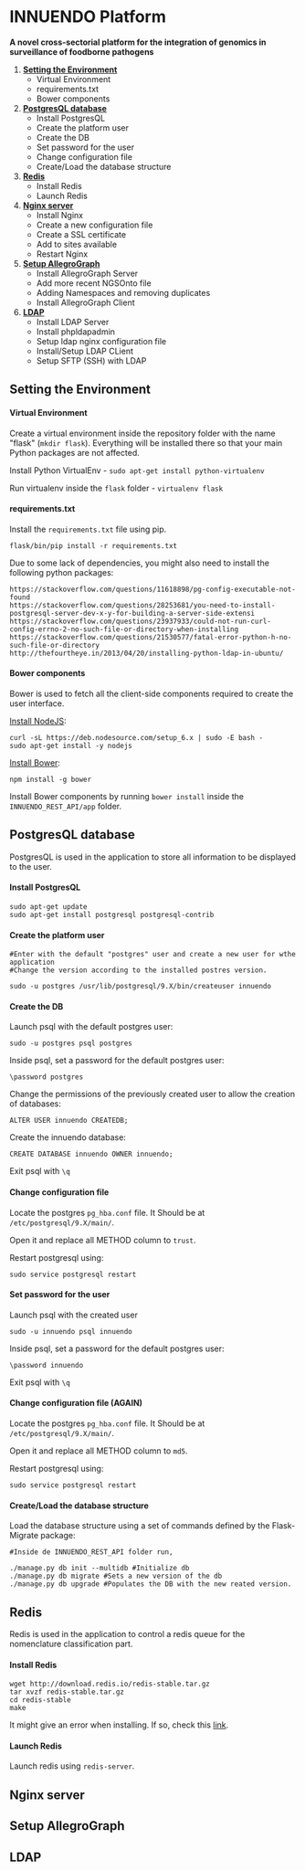 # INNUENDO Platform 

**A novel cross-sectorial platform for the integration of genomics in surveillance of foodborne pathogens**

1. [**Setting the Environment**](#setting-the-environment)
    * Virtual Environment
    * requirements.txt
    * Bower components
2. [**PostgresQL database**](#postgresql-database)
    * Install PostgresQL
    * Create the platform user
    * Create the DB
    * Set password for the user
    * Change configuration file
    * Create/Load the database structure
3. [**Redis**](#redis)
    * Install Redis
    * Launch Redis
4. [**Nginx server**](#nginx-server)
    * Install Nginx
    * Create a new configuration file
    * Create a SSL certificate
    * Add to sites available
    * Restart Nginx 
5. [**Setup AllegroGraph**](#setup-allegrograph)
    * Install AllegroGraph Server
    * Add more recent NGSOnto file
    * Adding Namespaces and removing duplicates
    * Install AllegroGraph Client
6. [**LDAP**](#ldap)
    * Install LDAP Server
    * Install phpldapadmin
    * Setup ldap nginx configuration file
    * Install/Setup LDAP CLient
    * Setup SFTP (SSH) with LDAP


## Setting the Environment

#### Virtual Environment

Create a virtual environment inside the repository folder with the name "flask" (`mkdir flask`). Everything will be installed there so that your main Python packages are not affected.

Install Python VirtualEnv - `sudo apt-get install python-virtualenv`

Run virtualenv inside the `flask` folder - `virtualenv flask`

#### requirements.txt

Install the `requirements.txt` file using pip.

`flask/bin/pip install -r requirements.txt`

Due to some lack of dependencies, you might also need to install the following python packages:

```
https://stackoverflow.com/questions/11618898/pg-config-executable-not-found
https://stackoverflow.com/questions/28253681/you-need-to-install-postgresql-server-dev-x-y-for-building-a-server-side-extensi
https://stackoverflow.com/questions/23937933/could-not-run-curl-config-errno-2-no-such-file-or-directory-when-installing
https://stackoverflow.com/questions/21530577/fatal-error-python-h-no-such-file-or-directory
http://thefourtheye.in/2013/04/20/installing-python-ldap-in-ubuntu/
```

#### Bower components

Bower is used to fetch all the client-side components required to create the user interface.

[Install NodeJS](https://nodejs.org/en/download/package-manager/):

```
curl -sL https://deb.nodesource.com/setup_6.x | sudo -E bash -
sudo apt-get install -y nodejs
```

[Install Bower](https://bower.io/#install-bower):

```
npm install -g bower
```

Install Bower components by running `bower install` inside the `INNUENDO_REST_API/app` folder.

## PostgresQL database

PostgresQL is used in the application to store all information to be displayed to the user.

#### Install PostgresQL

```
sudo apt-get update
sudo apt-get install postgresql postgresql-contrib
```
#### Create the platform user

```
#Enter with the default "postgres" user and create a new user for wthe application
#Change the version according to the installed postres version.
 
sudo -u postgres /usr/lib/postgresql/9.X/bin/createuser innuendo
```
#### Create the DB

Launch psql with the default postgres user:

`sudo -u postgres psql postgres`

Inside psql, set a password for the default postgres user:

`\password postgres`

Change the permissions of the previously created user to allow the creation of databases:

`ALTER USER innuendo CREATEDB;`

Create the innuendo database:

`CREATE DATABASE innuendo OWNER innuendo;`

Exit psql with `\q`

#### Change configuration file

Locate the postgres `pg_hba.conf` file. It Should be at `/etc/postgresql/9.X/main/`.

Open it and replace all METHOD column to `trust`.

Restart postgresql using:

`sudo service postgresql restart`


#### Set password for the user
Launch psql with the created user

`sudo -u innuendo psql innuendo`

Inside psql, set a password for the default postgres user:

`\password innuendo`

Exit psql with `\q`

#### Change configuration file (AGAIN)

Locate the postgres `pg_hba.conf` file. It Should be at `/etc/postgresql/9.X/main/`.

Open it and replace all METHOD column to `md5`.

Restart postgresql using:

`sudo service postgresql restart`


#### Create/Load the database structure

Load the database structure using a set of commands defined by the Flask-Migrate package:

```
#Inside de INNUENDO_REST_API folder run,
 
./manage.py db init --multidb #Initialize db
./manage.py db migrate #Sets a new version of the db
./manage.py db upgrade #Populates the DB with the new reated version.
```

## Redis
Redis is used in the application to control a redis queue for the nomenclature classification part.

#### Install Redis
```
wget http://download.redis.io/redis-stable.tar.gz
tar xvzf redis-stable.tar.gz
cd redis-stable
make
```

It might give an error when installing. If so, check this [link](https://askubuntu.com/questions/58869/how-to-sucessfully-install-redis-server-tclsh8-5-not-found-error).


#### Launch Redis

Launch redis using `redis-server`.

## Nginx server

## Setup AllegroGraph

## LDAP